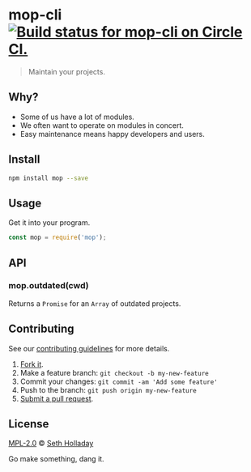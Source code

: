# mop-cli [![Build status for mop-cli on Circle CI.](https://img.shields.io/circleci/project/sholladay/mop-cli/master.svg "Circle Build Status")](https://circleci.com/gh/sholladay/mop-cli "Mop CLI Builds")

> Maintain your projects.

## Why?

 - Some of us have a lot of modules.
 - We often want to operate on modules in concert.
 - Easy maintenance means happy developers and users.

## Install

```sh
npm install mop --save
```

## Usage

Get it into your program.

```js
const mop = require('mop');
```

## API

### mop.outdated(cwd)

Returns a `Promise` for an `Array` of outdated projects.

## Contributing

See our [contributing guidelines](https://github.com/sholladay/mop-cli/blob/master/CONTRIBUTING.md "The guidelines for participating in this project.") for more details.

1. [Fork it](https://github.com/sholladay/mop-cli/fork).
2. Make a feature branch: `git checkout -b my-new-feature`
3. Commit your changes: `git commit -am 'Add some feature'`
4. Push to the branch: `git push origin my-new-feature`
5. [Submit a pull request](https://github.com/sholladay/mop-cli/compare "Submit code to this project for review.").

## License

[MPL-2.0](https://github.com/sholladay/mop-cli/blob/master/LICENSE "The license for mop-cli.") © [Seth Holladay](http://seth-holladay.com "Author of mop-cli.")

Go make something, dang it.
